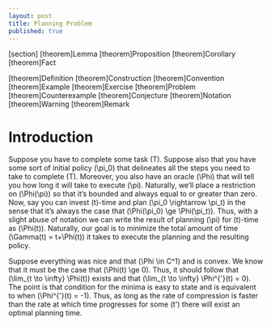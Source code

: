 ```yaml
---
layout: post
title: Planning Problem
published: true
---
```


\[section\] \[theorem\]<span>Lemma</span>
\[theorem\]<span>Proposition</span> \[theorem\]<span>Corollary</span>
\[theorem\]<span>Fact</span>

\[theorem\]<span>Definition</span> \[theorem\]<span>Construction</span>
\[theorem\]<span>Convention</span> \[theorem\]<span>Example</span>
\[theorem\]<span>Exercise</span> \[theorem\]<span>Problem</span>
\[theorem\]<span>Counterexample</span>
\[theorem\]<span>Conjecture</span> \[theorem\]<span>Notation</span>
\[theorem\]<span>Warning</span> \[theorem\]<span>Remark</span>

# Introduction

Suppose you have to complete some task \(T\). Suppose also that you have
some sort of initial policy \(\pi_0\) that delineates all the steps you
need to take to complete \(T\). Moreover, you also have an oracle
\(\Phi\) that will tell you how long it will take to execute \(\pi\).
Naturally, we’ll place a restriction on \(\Phi(\pi)\) so that it’s
bounded and always equal to or greater than zero. Now, say you can
invest \(t\)-time and plan \(\pi_0 \rightarrow \pi_t\) in the sense that
it’s always the case that \(\Phi(\pi_0) \ge \Phi(\pi_t)\). Thus, with a
slight abuse of notation we can write the result of planning \(\pi\) for
\(t\)-time as \(\Phi(t)\). Naturally, our goal is to minimize the total
amount of time \(\Gamma(t) = t+\Phi(t)\) it takes to execute the
planning and the resulting policy.

Suppose everything was nice and that \(\Phi \in C^1\) and is convex. We
know that it must be the case that \(\Phi(t) \ge 0\). Thus, it should
follow that \(\lim_{t \to \infty} \Phi(t)\) exists and that
\(\lim_{t \to \infty} \Phi^{'}(t) = 0\). The point is that condition for
the minima is easy to state and is equivalent to when
\(\Phi^{'}(t) = -1\). Thus, as long as the rate of compression is faster
than the rate at which time progresses for some \(t'\) there will exist
an optimal planning time.
